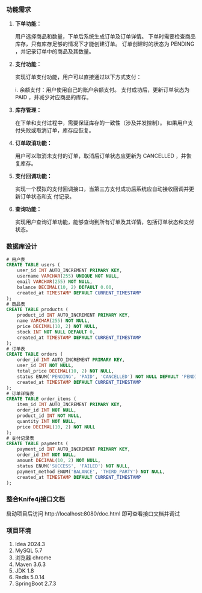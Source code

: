 ### 功能需求

1. **下单功能：**

   ⽤户选择商品和数量，下单后系统⽣成订单及订单详情。 下单时需要检查商品库存，只有库存⾜够的情况下才能创建订单。 订单创建时的状态为 PENDING ，并记录订单中的商品及其数量。

2. **⽀付功能：**

   实现订单⽀付功能，⽤户可以直接通过以下⽅式⽀付：

   ⅰ. 余额⽀付：⽤户使⽤⾃⼰的账户余额⽀付。 ⽀付成功后，更新订单状态为 PAID ，并减少对应商品的库存。

3. **库存管理：**

   在下单和⽀付过程中，需要保证库存的⼀致性（涉及并发控制）。 如果⽤户⽀付失败或取消订单，库存应恢复。

4. **订单取消功能：**

   ⽤户可以取消未⽀付的订单，取消后订单状态应更新为 CANCELLED ，并恢复库存。

5. **⽀付回调功能：**

   实现⼀个模拟的⽀付回调接⼝，当第三⽅⽀付成功后系统应⾃动接收回调并更新订单状态和⽀ 付记录。

6. **查询功能：**

   实现⽤户查询订单功能，能够查询到所有订单及其详情，包括订单状态和⽀付状态。

### 数据库设计

```sql
# 用户表
CREATE TABLE users (
    user_id INT AUTO_INCREMENT PRIMARY KEY,
    username VARCHAR(255) UNIQUE NOT NULL,
    email VARCHAR(255) NOT NULL,
    balance DECIMAL(10, 2) DEFAULT 0.00,
    created_at TIMESTAMP DEFAULT CURRENT_TIMESTAMP
);
# 商品表
CREATE TABLE products (
    product_id INT AUTO_INCREMENT PRIMARY KEY,
    name VARCHAR(255) NOT NULL,
    price DECIMAL(10, 2) NOT NULL,
    stock INT NOT NULL DEFAULT 0,
    created_at TIMESTAMP DEFAULT CURRENT_TIMESTAMP
);
# 订单表
CREATE TABLE orders (
    order_id INT AUTO_INCREMENT PRIMARY KEY,
    user_id INT NOT NULL,
    total_price DECIMAL(10, 2) NOT NULL,
    status ENUM('PENDING', 'PAID', 'CANCELLED') NOT NULL DEFAULT 'PENDING',
    created_at TIMESTAMP DEFAULT CURRENT_TIMESTAMP
);
# 订单详情表
CREATE TABLE order_items (
    item_id INT AUTO_INCREMENT PRIMARY KEY,
    order_id INT NOT NULL,
    product_id INT NOT NULL,
    quantity INT NOT NULL,
    price DECIMAL(10, 2) NOT NULL
);
# 支付记录表
CREATE TABLE payments (
    payment_id INT AUTO_INCREMENT PRIMARY KEY,
    order_id INT NOT NULL,
    amount DECIMAL(10, 2) NOT NULL,
    status ENUM('SUCCESS', 'FAILED') NOT NULL,
    payment_method ENUM('BALANCE', 'THIRD_PARTY') NOT NULL,
    created_at TIMESTAMP DEFAULT CURRENT_TIMESTAMP
);
```
### 整合Knife4j接口文档
启动项目后访问 http://localhost:8080/doc.html 即可查看接口文档并调试

### 项目环境
1. Idea 2024.3
2. MySQL 5.7
3. 浏览器 chrome
4. Maven 3.6.3
5. JDK 1.8
6. Redis 5.0.14
7. SpringBoot 2.7.3


